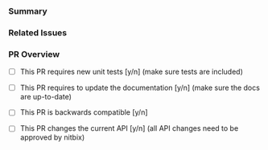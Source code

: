 ### Summary

### Related Issues

### PR Overview

- [ ] This PR requires new unit tests [y/n] (make sure tests are included)
- [ ] This PR requires to update the documentation [y/n] (make sure the docs
  are up-to-date)
- [ ] This PR is backwards compatible [y/n]
- [ ] This PR changes the current API [y/n] (all API changes need to be
  approved by nitbix)

